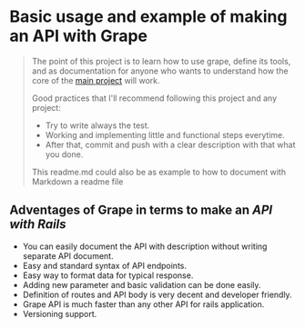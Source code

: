 # Basic usage and example of making an API with Grape

> The point of this project is to learn how to use grape, define its tools, and as documentation for anyone who wants to understand how the core of the [main project](https://github.com/assimovt/badigeeks-api) will work.
>
> Good practices that I'll recommend following this project and any project:
> - Try to write always the test.
> - Working and implementing little and functional steps everytime.
> - After that, commit and push with a clear description with that what you done.
>
> This readme.md could also be as example to how to document with Markdown a readme file

## Adventages of Grape in terms to make an *API with Rails*

- You can easily document the API with description without writing separate API document.
- Easy and standard syntax of API endpoints.
- Easy way to format data for typical response.
- Adding new parameter and basic validation can be done easily.
- Definition of routes and API body is very decent and developer friendly.
- Grape API is much faster than any other API for rails application.
- Versioning support.